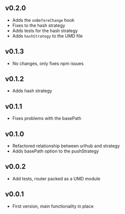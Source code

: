 ## v0.2.0
* Adds the `onBeforeChange` hook
* Fixes to the hash strategy
* Adds tests for the hash strategy
* Adds `hashStrategy` to the UMD file

## v0.1.3
* No changes, only fixes npm issues

## v0.1.2
* Adds hash strategy

## v0.1.1
* Fixes problems with the basePath

## v0.1.0
* Refactored relationship between urlhub and strategy
* Adds basePath option to the pushStrategy

## v0.0.2
* Add tests, router packed as a UMD module

## v0.0.1
* First version, main functionality in place
